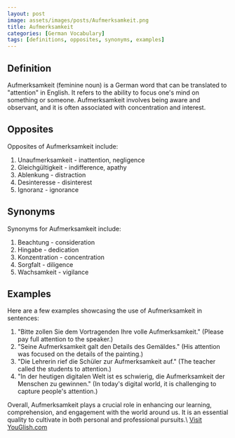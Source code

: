 ```yaml
---
layout: post
image: assets/images/posts/Aufmerksamkeit.png
title: Aufmerksamkeit
categories: [German Vocabulary]
tags: [definitions, opposites, synonyms, examples]
---
```


## Definition

Aufmerksamkeit (feminine noun) is a German word that can be translated to "attention" in English. It refers to the ability to focus one's mind on something or someone. Aufmerksamkeit involves being aware and observant, and it is often associated with concentration and interest.

## Opposites

Opposites of Aufmerksamkeit include:

1. Unaufmerksamkeit - inattention, negligence
2. Gleichgültigkeit - indifference, apathy
3. Ablenkung - distraction
4. Desinteresse - disinterest
5. Ignoranz - ignorance

## Synonyms

Synonyms for Aufmerksamkeit include:

1. Beachtung - consideration
2. Hingabe - dedication
3. Konzentration - concentration
4. Sorgfalt - diligence
5. Wachsamkeit - vigilance

## Examples

Here are a few examples showcasing the use of Aufmerksamkeit in sentences:

1. "Bitte zollen Sie dem Vortragenden Ihre volle Aufmerksamkeit." (Please pay full attention to the speaker.)
2. "Seine Aufmerksamkeit galt den Details des Gemäldes." (His attention was focused on the details of the painting.)
3. "Die Lehrerin rief die Schüler zur Aufmerksamkeit auf." (The teacher called the students to attention.)
4. "In der heutigen digitalen Welt ist es schwierig, die Aufmerksamkeit der Menschen zu gewinnen." (In today's digital world, it is challenging to capture people's attention.)

Overall, Aufmerksamkeit plays a crucial role in enhancing our learning, comprehension, and engagement with the world around us. It is an essential quality to cultivate in both personal and professional pursuits.\ <a id="yg-widget-0" class="youglish-widget" data-query="Aufmerksamkeit" data-lang="german" data-components="8412" data-auto-start="0" data-bkg-color="theme_light" data-title="How%20to%20pronounce%20Aufmerksamkeit%20in%20German"  rel="nofollow" href="https://youglish.com">Visit YouGlish.com</a><script async src="https://youglish.com/public/emb/widget.js" charset="utf-8"></script>